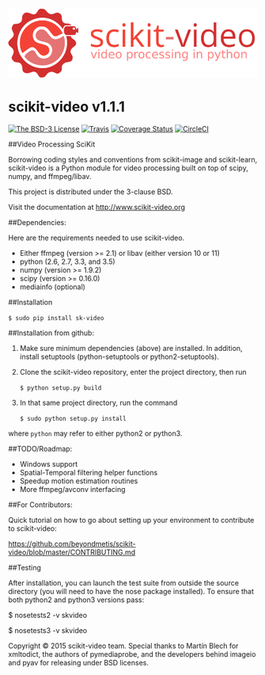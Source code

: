 
![scikit-video logo](doc/images/scikit-video.png)



scikit-video v1.1.1
===================

[![The BSD-3 License](https://img.shields.io/badge/license-BSD--3--Clause-blue.svg)](https://spdx.org/licenses/BSD-3-Clause#licenseText)
[![Travis](https://api.travis-ci.org/scikit-video/scikit-video.png?branch=master)](https://travis-ci.org/scikit-video/scikit-video)
[![Coverage Status](https://coveralls.io/repos/github/scikit-video/scikit-video/badge.svg?branch=master)](https://coveralls.io/github/scikit-video/scikit-video?branch=master)
[![CircleCI](https://circleci.com/gh/scikit-video/scikit-video/tree/master.svg?style=shield&circle-token=:circle-token)](https://circleci.com/gh/scikit-video/scikit-video)


##Video Processing SciKit

Borrowing coding styles and conventions from scikit-image and scikit-learn,
scikit-video is a Python module for video processing built on top of 
scipy, numpy, and ffmpeg/libav.

This project is distributed under the 3-clause BSD.

Visit the documentation at http://www.scikit-video.org


##Dependencies:

Here are the requirements needed to use scikit-video.

- Either ffmpeg (version >= 2.1) or libav (either version 10 or 11)
- python (2.6, 2.7, 3.3, and 3.5)
- numpy (version >= 1.9.2)
- scipy (version >= 0.16.0)
- mediainfo (optional)

##Installation

`$ sudo pip install sk-video`

##Installation from github:

1. Make sure minimum dependencies (above) are installed. In addition, install setuptools (python-setuptools or python2-setuptools).

2. Clone the scikit-video repository, enter the project directory, then run

   `$ python setup.py build`

3. In that same project directory, run the command

   `$ sudo python setup.py install`

where `python` may refer to either python2 or python3.


##TODO/Roadmap:
- Windows support
- Spatial-Temporal filtering helper functions
- Speedup motion estimation routines
- More ffmpeg/avconv interfacing


##For Contributors:

Quick tutorial on how to go about setting up your environment to contribute to scikit-video: 

https://github.com/beyondmetis/scikit-video/blob/master/CONTRIBUTING.md


##Testing

After installation, you can launch the test suite from outside the source directory (you will need to have the nose package installed). To ensure that both python2 and python3 versions pass:

$ nosetests2 -v skvideo

$ nosetests3 -v skvideo

Copyright &copy; 2015 scikit-video team. Special thanks to Martín Blech for xmltodict, the authors of pymediaprobe, and the developers behind imageio and pyav for releasing under BSD licenses.
